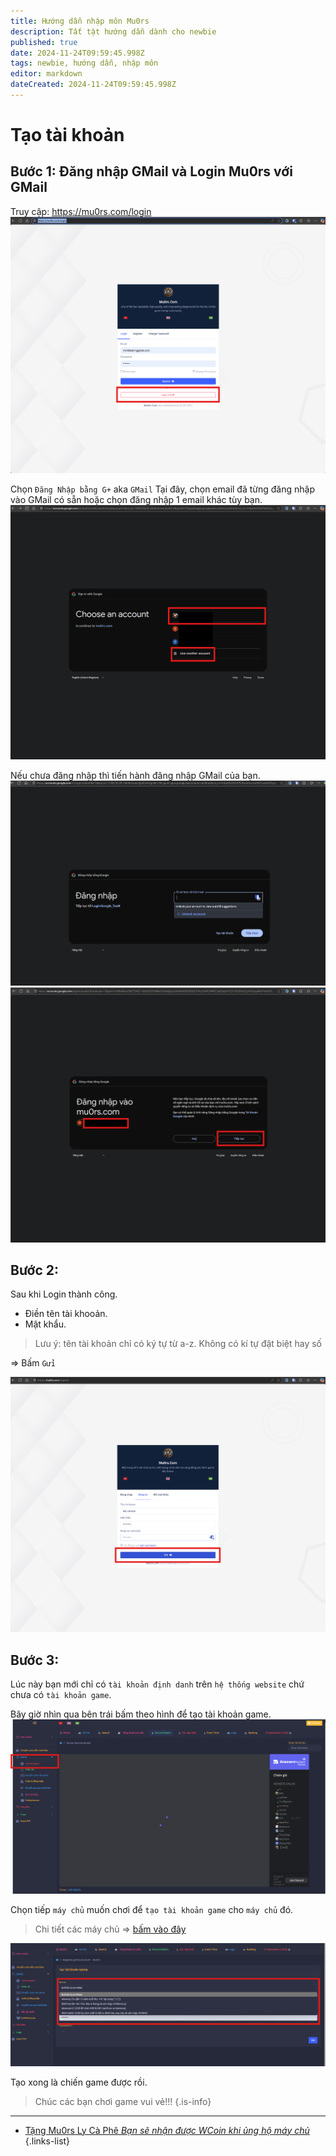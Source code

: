 ```yaml
---
title: Hướng dẫn nhập môn Mu0rs
description: Tất tật hướng dẫn dành cho newbie
published: true
date: 2024-11-24T09:59:45.998Z
tags: newbie, hướng dẫn, nhập môn
editor: markdown
dateCreated: 2024-11-24T09:59:45.998Z
---
```


# Tạo tài khoản

## Bước 1: Đăng nhập GMail và Login Mu0rs với GMail

Truy cập: https://mu0rs.com/login
![newbie_1.png](/assets/guide/guide_newbie_1.png)

Chọn `Đăng Nhập bằng G+` aka `GMail`
Tại đây, chọn email đã từng đăng nhập vào GMail có sẵn hoặc chọn đăng nhập 1 email khác tùy bạn.
![newbie_2.png](/assets/guide/guide_newbie_2.png)

Nếu chưa đăng nhập thì tiến hành đăng nhập GMail của bạn.
![newbie_3.png](/assets/guide/guide_newbie_3.png)
![newbie_4.png](/assets/guide/guide_newbie_4.png)

## Bước 2:

Sau khi Login thành công.

- Điền tên tài khooản.
- Mật khẩu.
> Lưu ý: tên tài khoản chỉ có ký tự từ a-z. Không có kí tự đặt biệt hay số

=> Bấm `Gửi`

![newbie_5.png](/assets/guide/guide_newbie_5.png)

## Bước 3:

Lúc này bạn mới chỉ có `tài khoản định danh` trên `hệ thống website` chứ chưa có `tài khoản game`.

Bây giờ nhìn qua bên trái bấm theo hình để tạo tài khoản game.
![guide_newbie_6.png](/assets/guide/guide_newbie_6.png)

Chọn tiếp `máy chủ` muốn chơi để `tạo tài khoản game` cho `máy chủ` đó.

> Chi tiết các máy chủ => [bấm vào đây](https://wiki.mu0rs.com/vi/server)

![guide_newbie_7.png](/assets/guide/guide_newbie_7.png)

Tạo xong là chiến game được rồi. 

> Chúc các bạn chơi game vui vẻ!!!
{.is-info}

___

- [Tặng Mu0rs Ly Cà Phê *Bạn sẽ nhận được WCoin khi ủng hộ máy chủ*](https://mu0rs.com/ung-ho-mu-ko-reset)
{.links-list}